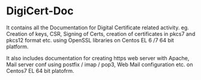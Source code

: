 # DigiCert-Doc
It contains all the Documentation for Digital Certificate related activity. eg. Creation of keys, CSR, Signing of Certs, creation of certificates in pkcs7 and pkcs12 format etc. using OpenSSL libraries on Centos EL 6 /7 64 bit platform.

It also includes documentation for creating https web server with Apache, Mail server conf using postfix / imap / pop3, Web Mail configuration etc. on Centos7 EL 64 bit platofrm.
